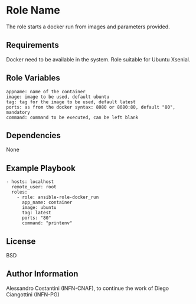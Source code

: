 Role Name
=========

The role starts a docker run from images and parameters provided.

Requirements
------------

Docker need to be available in the system. Role suitable for Ubuntu Xsenial.

Role Variables
--------------

```
appname: name of the container
image: image to be used, default ubuntu
tag: tag for the image to be used, default latest
ports: as from the docker syntax: 8080 or 8080:80, default "80", mandatory
command: command to be executed, can be left blank
```



Dependencies
------------

None

Example Playbook
----------------

```
- hosts: localhost
  remote_user: root
  roles:
    - role: ansible-role-docker_run
      app_name: container
      image: ubuntu
      tag: latest
      ports: "80" 
      command: "printenv"
```




License
-------

BSD

Author Information
------------------

Alessandro Costantini (INFN-CNAF), to continue the work of Diego Ciangottini (INFN-PG)
